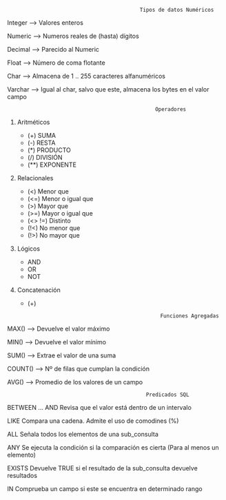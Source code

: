                                                Tipos de datos Numéricos
Integer --> Valores enteros

Numeric --> Numeros reales de (hasta) dígitos

Decimal --> Parecido al Numeric

Float   --> Número de coma flotante 

Char    --> Almacena de 1 .. 255 caracteres alfanuméricos

Varchar --> Igual al char, salvo que este, almacena los bytes en el valor campo


                                                    Operadores

1. Aritméticos   
   - (+)   SUMA
   - (-)   RESTA
   - (*)   PRODUCTO
   - (/)   DIVISIÓN
   - (**)  EXPONENTE

2. Relacionales
   - (<)     Menor que
   - (<=)    Menor o igual que
   - (>)     Mayor que
   - (>=)    Mayor o igual que
   - (<> !=) Distinto
   - (!<)    No menor que
   - (!>)    No mayor que
   
3. Lógicos
   - AND 
   - OR
   - NOT
              
4. Concatenación
   - (+)   

                                                    Funciones Agregadas
                         
                         

MAX()   -->  Devuelve el valor máximo

MIN()   -->  Devuelve el valor mínimo

SUM()   -->  Extrae el valor de una suma
          
COUNT() -->  Nº de filas que cumplan la condición

AVG()   -->  Promedio de los valores de un campo


                                                 Predicados SQL
                                            
BETWEEN ... AND   Revisa que el valor está dentro de un intervalo

LIKE              Compara una cadena. Admite el uso de comodines (%)

ALL               Señala todos los elementos de una sub_consulta

ANY               Se ejecuta la condición si la comparación es cierta (Para al menos un elemento)

EXISTS            Devuelve TRUE si el resultado de la sub_consulta devuelve resultados

IN                Comprueba un campo si este se encuentra en determinado rango


